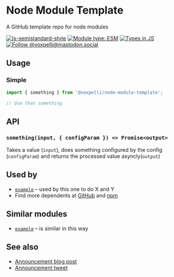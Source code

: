 # Node Module Template

A GitHub template repo for node modules

<!--
[![npm version](https://img.shields.io/npm/v/@voxpelli/node-module-template.svg?style=flat)](https://www.npmjs.com/package/@voxpelli/node-module-template)
[![npm downloads](https://img.shields.io/npm/dm/@voxpelli/node-module-template.svg?style=flat)](https://www.npmjs.com/package/@voxpelli/node-module-template)
-->
[![js-semistandard-style](https://img.shields.io/badge/code%20style-semistandard-brightgreen.svg)](https://github.com/voxpelli/eslint-config)
[![Module type: ESM](https://img.shields.io/badge/module%20type-esm-brightgreen)](https://github.com/voxpelli/badges-cjs-esm)
[![Types in JS](https://img.shields.io/badge/types_in_js-yes-brightgreen)](https://github.com/voxpelli/types-in-js)
[![Follow @voxpelli@mastodon.social](https://img.shields.io/mastodon/follow/109247025527949675?domain=https%3A%2F%2Fmastodon.social&style=social)](https://mastodon.social/@voxpelli)

## Usage

### Simple

```javascript
import { something } from '@voxpelli/node-module-template';

// Use that something
```

## API

### `something(input, { configParam }) => Promise<output>`

Takes a value (`input`), does something configured by the config (`configParam`) and returns the processed value asyncly(`output`)

## Used by

* [`example`](https://example.com/) – used by this one to do X and Y
* Find more dependents at [GitHub](https://github.com/voxpelli/node-module-template/network/dependents) and [npm](https://www.npmjs.com/package/@voxpelli/node-module-template?activeTab=dependents)

## Similar modules

* [`example`](https://example.com/) – is similar in this way

## See also

* [Announcement blog post](#)
* [Announcement tweet](#)
